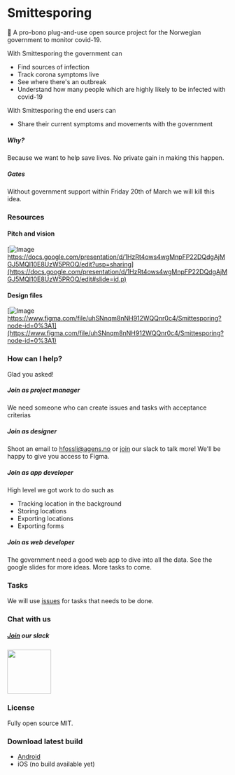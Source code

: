 # Smittesporing

👋 A pro-bono plug-and-use open source project for the Norwegian government to monitor covid-19.

With Smittesporing the government can
- Find sources of infection
- Track corona symptoms live
- See where there's an outbreak
- Understand how many people which are highly likely to be infected with covid-19

With Smittesporing the end users can
- Share their current symptoms and movements with the government


##### Why?

Because we want to help save lives. No private gain in making this happen.

##### Gates

Without government support within Friday 20th of March we will kill this idea.

### Resources

#### Pitch and vision

[![Image](https://user-images.githubusercontent.com/3652587/76909909-8431c180-68a4-11ea-965d-36a7b1dfc23a.png)
https://docs.google.com/presentation/d/1HzRt4ows4wgMnpFP22DQdgAjMGJ5MQl10E8UzW5PROQ/edit?usp=sharing](https://docs.google.com/presentation/d/1HzRt4ows4wgMnpFP22DQdgAjMGJ5MQl10E8UzW5PROQ/edit#slide=id.p)

#### Design files

[![Image](https://user-images.githubusercontent.com/3652587/76911085-bee92900-68a7-11ea-93ef-93be2cab8fd6.png)https://www.figma.com/file/uhSNnqm8nNH912WQQnr0c4/Smittesporing?node-id=0%3A1](https://www.figma.com/file/uhSNnqm8nNH912WQQnr0c4/Smittesporing?node-id=0%3A1)

### How can I help?

Glad you asked!

##### Join as project manager

We need someone who can create issues and tasks with acceptance criterias

##### Join as designer

Shoot an email to [hfossli@agens.no](mailto:hfossli@agens.no) or [join](https://join.slack.com/t/smittesporing/shared_invite/zt-cu8u059j-uRE_2T7JJR~y_T8T0pUIrQ) our slack to talk more! We'll be happy to give you access to Figma.

##### Join as app developer

High level we got work to do such as

- Tracking location in the background
- Storing locations
- Exporting locations
- Exporting forms

##### Join as web developer

The government need a good web app to dive into all the data. See the google slides for more ideas. More tasks to come.

### Tasks

We will use [issues](https://github.com/agens-no/smittesporing/issues) for tasks that needs to be done.

### Chat with us

##### [Join](https://join.slack.com/t/smittesporing/shared_invite/zt-cu8u059j-uRE_2T7JJR~y_T8T0pUIrQ) our slack

<a href="https://join.slack.com/t/smittesporing/shared_invite/zt-cu8u059j-uRE_2T7JJR~y_T8T0pUIrQ"><img src="https://user-images.githubusercontent.com/3652587/76910880-22268b80-68a7-11ea-9a12-fef289800853.png" width=100/></a>

### License

Fully open source MIT.

### Download latest build

- [Android](https://install.appcenter.ms/orgs/agens/apps/smittesporing/distribution_groups/public)
- iOS (no build available yet)

